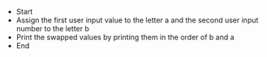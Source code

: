 * Start
* Assign the first user input value to the letter a and the second user input number to the letter b
* Print the swapped values by printing them in the order of b and a
* End